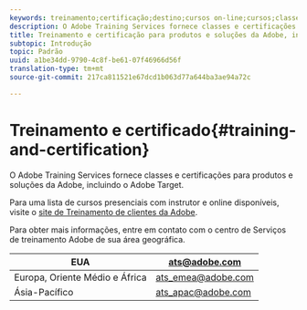 ```yaml
---
keywords: treinamento;certificação;destino;cursos on-line;cursos;classe;cursos;training;certificate;target;online courses;courses;courses;class;classes;classes
description: O Adobe Training Services fornece classes e certificações para produtos e soluções da Adobe, incluindo o Adobe Target.
title: Treinamento e certificação para produtos e soluções da Adobe, incluindo o Adobe Target
subtopic: Introdução
topic: Padrão
uuid: a1be34dd-9790-4c8f-be61-07f46966d56f
translation-type: tm+mt
source-git-commit: 217ca811521e67dcd1b063d77a644ba3ae94a72c

---
```



# Treinamento e certificado{#training-and-certification}

O Adobe Training Services fornece classes e certificações para produtos e soluções da Adobe, incluindo o Adobe Target.

Para uma lista de cursos presenciais com instrutor e online disponíveis, visite o [site de Treinamento de clientes da Adobe](https://training.adobe.com/training/courses.html#solution=adobeTarget).

Para obter mais informações, entre em contato com o centro de Serviços de treinamento Adobe de sua área geográfica.

| EUA | [ats@adobe.com](mailto:ats@adobe.com) |
|---|---|
| Europa, Oriente Médio e África | [ats_emea@adobe.com](mailto:ats_emea@adobe.com) |
| Ásia-Pacífico | [ats_apac@adobe.com](mailto:ats_apac@adobe.com) |

